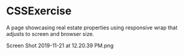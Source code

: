 # CSSExercise
A page showcasing real estate properties using responsive wrap that adjusts to screen and browser size.

Screen Shot 2019-11-21 at 12.20.39 PM.png
